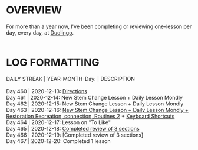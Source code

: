 # OVERVIEW 
For more than a year now, I've been completing or reviewing one-lesson per day, every day, at [Duolingo](https://www.duolingo.com/profile/EO4wellnes).<br> 
<br>
# LOG FORMATTING 
DAILY STREAK | YEAR-MONTH-Day: | DESCRIPTION <br>
<br>
Day 460 | 2020-12-13: [Directions](https://github.com/EO4wellness/T-I-L/blob/main/DUOlingo/espanol/directions.md)<br>
Day 461 | 2020-12-14: New Stem Change Lesson + Daily Lesson Mondly <br>
Day 462 | 2020-12-15: New Stem Change Lesson + Daily Lesson Mondly <br>
Day 463 | 2020-12-16: [New Stem Change Lesson + Daily Lesson Mondly + Restoration Recreation, connection, Routines 2](https://github.com/EO4wellness/T-I-L/blob/main/polyglot/espa%C3%B1ol/study-sessions/2020-12-16.md) + [Keyboard Shortcuts](https://github.com/EO4wellness/T-I-L/blob/main/polyglot/espa%C3%B1ol/keyboard-shortcuts.md) <br>
Day 464 | 2020-12-17: Lesson on "To Like" <br>
Day 465 | 2020-12-18: [Completed review of 3 sections](https://github.com/EO4wellness/T-I-L/blob/main/polyglot/espa%C3%B1ol/study-sessions/2020-12-18.md)<br>
Day 466 | 2020-12-19: [Completed review of 3 sections]<br>
Day 467 | 2020-12-20: Completed 1 lesson<br>
